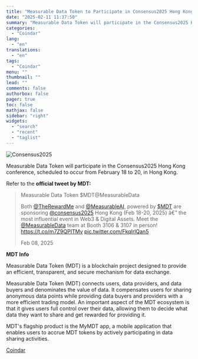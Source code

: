 ```yaml
---
title: "Measurable Data Token to Participate in Consensus2025 Hong Kong in Hong Kong on February 18th"
date: "2025-02-11 11:37:50"
summary: "Measurable Data Token will participate in the Consensus2025 Hong Kong conference, scheduled to occur from February 18 to 20, in Hong Kong. Refer to the official tweet by MDT: Measurable Data Token $MDT@MeasurableDataBoth @TheRewardMe and @MeasurableAI, powered by $MDT are sponsoring @consensus2025 Hong Kong (Feb 18-20, 2025) â€” the most..."
categories:
  - "Coindar"
lang:
  - "en"
translations:
  - "en"
tags:
  - "Coindar"
menu: ""
thumbnail: ""
lead: ""
comments: false
authorbox: false
pager: true
toc: false
mathjax: false
sidebar: "right"
widgets:
  - "search"
  - "recent"
  - "taglist"
---
```


![Consensus2025](https://s3.tradingview.com/news/image/coindar:57a0ba2bd094b-309f7ee47d15ee8b3fa3cc7b535899f8-resized.jpeg)

Measurable Data Token will participate in the Consensus2025 Hong Kong conference, scheduled to occur from February 18 to 20, in Hong Kong.

Refer to the **official tweet by MDT:**

> Measurable Data Token $MDT@MeasurableData
> 
> Both [@TheRewardMe](https://twitter.com/TheRewardMe?ref_src=twsrc%5Etfw) and [@MeasurableAI](https://twitter.com/MeasurableAI?ref_src=twsrc%5Etfw), powered by [$MDT](https://twitter.com/search?q=%24MDT&src=ctag&ref_src=twsrc%5Etfw) are sponsoring [@consensus2025](https://twitter.com/consensus2025?ref_src=twsrc%5Etfw) Hong Kong (Feb 18-20, 2025) â€” the most influential event in Web3 & Digital Assets. Meet the [@MeasurableData](https://twitter.com/MeasurableData?ref_src=twsrc%5Etfw) team at Booth 3106 & 3107 in person! <https://t.co/m7Z9QPITMv> [pic.twitter.com/FkqIrlQan5](https://t.co/FkqIrlQan5)
> 
> Feb 08, 2025

**MDT Info**

Measurable Data Token (MDT) is a blockchain project designed to provide an efficient, transparent, and secure mechanism for data exchange.

Measurable Data Token (MDT) connects users, data providers, and data buyers and denominates the value of data. It compensates users for sharing anonymous data points while providing data buyers and providers with a more efficient trading model. An important aspect of the MDT ecosystem is that it gives users full control over their data, allowing them to decide what data they want to share and get rewarded for providing it.

MDT's flagship product is the MyMDT app, a mobile application that enables users to accrue MDT tokens by actively participating in data sharing activities.

[Coindar](https://www.tradingview.com/news/coindar:57a0ba2bd094b:0-measurable-data-token-to-participate-in-consensus2025-hong-kong-in-hong-kong-on-february-18th/)
